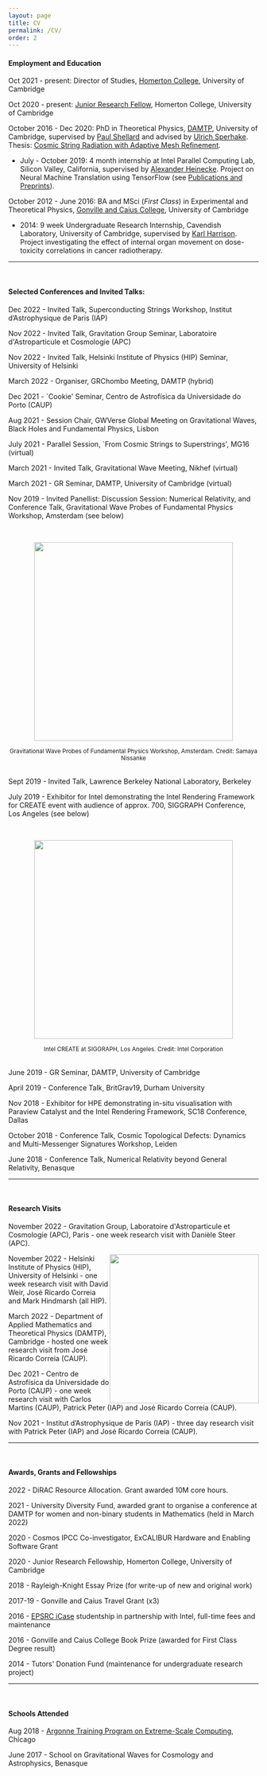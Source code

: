 ```yaml
---
layout: page
title: CV
permalink: /CV/
order: 2
---
```


#### __Employment and Education__

Oct 2021 - present:  Director of Studies, [Homerton College](https://www.homerton.cam.ac.uk/), University of Cambridge

Oct 2020 - present:  [Junior Research Fellow](https://www.homerton.cam.ac.uk/people/amelia-drew), Homerton College, University of Cambridge

October 2016 - Dec 2020:  PhD in Theoretical Physics, [DAMTP](https://www.damtp.cam.ac.uk/), University of Cambridge, supervised by [Paul Shellard](http://www.damtp.cam.ac.uk/person/eps1) and advised by [Ulrich Sperhake](https://www.damtp.cam.ac.uk/person/us248). Thesis: [Cosmic String Radiation with Adaptive Mesh Refinement](https://www.repository.cam.ac.uk/handle/1810/322596).

* July - October 2019: 4 month internship at Intel Parallel Computing Lab, Silicon Valley, California, supervised by [Alexander Heinecke](https://www.intel.com/content/www/us/en/research/researchers/alexander-heinecke.html). Project on Neural Machine Translation using TensorFlow (see [Publications and Preprints](http://localhost:4000/publications/)).

October 2012 - June 2016: BA and MSci (_First Class_) in Experimental and Theoretical Physics, [Gonville and Caius College](https://www.cai.cam.ac.uk/), University of Cambridge

* 2014: 9 week Undergraduate Research Internship, Cavendish Laboratory, University of Cambridge, supervised by [Karl Harrison](https://www.c2d3.cam.ac.uk/directory/466/dr-karl-harrison). Project investigating the effect of internal organ movement on dose-toxicity correlations in cancer radiotherapy.

***

<br/>

#### __Selected Conferences and Invited Talks:__

Dec 2022 - Invited Talk, Superconducting Strings Workshop, Institut d’Astrophysique de Paris (IAP)

Nov 2022 - Invited Talk, Gravitation Group Seminar, Laboratoire d'Astroparticule et Cosmologie (APC)

Nov 2022 - Invited Talk, Helsinki Institute of Physics (HIP)  Seminar, University of Helsinki

March 2022 - Organiser, GRChombo Meeting, DAMTP (hybrid)

Dec 2021 - `Cookie' Seminar, Centro de Astrofísica da Universidade do Porto (CAUP)

Aug 2021 - Session Chair, GWVerse Global Meeting on Gravitational Waves, Black Holes and Fundamental Physics, Lisbon

July 2021 - Parallel Session, `From Cosmic Strings to Superstrings', MG16 (virtual)

March 2021 - Invited Talk, Gravitational Wave Meeting, Nikhef (virtual)

March 2021 - GR Seminar, DAMTP, University of Cambridge (virtual)

Nov 2019 - Invited Panellist: Discussion Session: Numerical Relativity, and Conference Talk, Gravitational Wave Probes of Fundamental Physics Workshop, Amsterdam (see below)

<br/>

<p align="center"><img src="https://amelialdrew.github.io/cv/Amsterdam3.png" width="400" style="float:center"></p>

<div align="center"><sup>Gravitational Wave Probes of Fundamental Physics Workshop, Amsterdam. Credit: Samaya Nissanke</sup> </div>

<br/>

Sept 2019 - Invited Talk, Lawrence Berkeley National Laboratory, Berkeley

July 2019 - Exhibitor for Intel demonstrating the Intel Rendering Framework for CREATE event with audience of approx. 700, SIGGRAPH Conference, Los Angeles (see below)

<br/>

<p align="center"><img src="https://amelialdrew.github.io/cv/SIGGRAPH.jpg" width="400" style="float:center"></p>

<div align="center"><sup>Intel CREATE at SIGGRAPH, Los Angeles. Credit: Intel Corporation</sup> </div>

<br/>

June 2019 - GR Seminar, DAMTP, University of Cambridge

April 2019 - Conference Talk, BritGrav19, Durham University

<!--March 2019 - Talk, Cambridge-LMU Cosmology Meeting, LMU, Munich-->

Nov 2018 - Exhibitor for HPE demonstrating in-situ visualisation with Paraview Catalyst and the Intel Rendering Framework, SC18 Conference, Dallas

October 2018 - Conference Talk, Cosmic Topological Defects: Dynamics and Multi-Messenger Signatures Workshop, Leiden

June 2018 - Conference Talk, Numerical Relativity beyond General Relativity, Benasque

***

<br/>

#### __Research Visits__

November 2022 - Gravitation Group, Laboratoire d'Astroparticule et Cosmologie (APC), Paris - one week research visit with Danièle Steer (APC).

<img src="https://amelialdrew.github.io/cv/Screenshot 2023-01-09 at 10.16.32.png" width="300" style="float:right">

November 2022 - Helsinki Institute of Physics (HIP), University of Helsinki - one week research visit with David Weir, José Ricardo Correia and Mark Hindmarsh (all HIP).

March 2022 - Department of Applied Mathematics and Theoretical Physics (DAMTP), Cambridge - hosted one week research visit from José Ricardo Correia (CAUP).

Dec 2021 - Centro de Astrofísica da Universidade do Porto (CAUP) - one week research visit with Carlos Martins (CAUP), Patrick Peter (IAP) and José Ricardo Correia
(CAUP). 

Nov 2021 - Institut d’Astrophysique de Paris (IAP) - three day research visit with Patrick Peter (IAP) and José Ricardo Correia (CAUP).

***

<br/>

#### __Awards, Grants and Fellowships__

<!-- 2022 - DiRAC Resource Allocation -->

2022 - DiRAC Resource Allocation. Grant awarded 10M core hours.

2021 - University Diversity Fund, awarded grant to organise a conference at DAMTP for women and non-binary students in Mathematics (held in March 2022)

2020 - Cosmos IPCC Co-investigator, ExCALIBUR Hardware and Enabling Software Grant

2020 - Junior Research Fellowship, Homerton College, University of Cambridge

2018 - Rayleigh-Knight Essay Prize (for write-up of new and original work)

2017-19 - Gonville and Caius Travel Grant (x3)

2016 - [EPSRC iCase](https://www.ukri.org/councils/epsrc/career-and-skills-development/studentships/industrial-case/) studentship in partnership with Intel, full-time fees and maintenance

2016 - Gonville and Caius College Book Prize (awarded for First Class Degree result)

2014 - Tutors' Donation Fund (maintenance for undergraduate research project)

***

<br/>

#### __Schools Attended__

Aug 2018 - [Argonne Training Program on Extreme-Scale Computing](https://extremecomputingtraining.anl.gov/), Chicago

June 2017 - School on Gravitational Waves for Cosmology and Astrophysics, Benasque